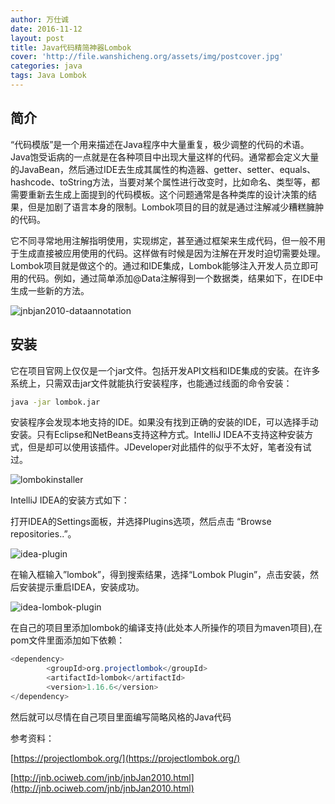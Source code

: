 ```yaml
---
author: 万仕诚
date: 2016-11-12
layout: post
title: Java代码精简神器Lombok
cover: 'http://file.wanshicheng.org/assets/img/postcover.jpg'
categories: java
tags: Java Lombok
---
```


## 简介


“代码模版”是一个用来描述在Java程序中大量重复，极少调整的代码的术语。Java饱受诟病的一点就是在各种项目中出现大量这样的代码。通常都会定义大量的JavaBean，然后通过IDE去生成其属性的构造器、getter、setter、equals、hashcode、toString方法，当要对某个属性进行改变时，比如命名、类型等，都需要重新去生成上面提到的代码模板。这个问题通常是各种类库的设计决策的结果，但是加剧了语言本身的限制。Lombok项目的目的就是通过注解减少糟糕臃肿的代码。

它不同寻常地用注解指明使用，实现绑定，甚至通过框架来生成代码，但一般不用于生成直接被应用使用的代码。这样做有时候是因为注解在开发时迫切需要处理。Lombok项目就是做这个的。通过和IDE集成，Lombok能够注入开发人员立即可用的代码。例如，通过简单添加@Data注解得到一个数据类，结果如下，在IDE中生成一些新的方法。

![jnbjan2010-dataannotation](http://file.wanshicheng.org/wp-content/uploads/2016/11/jnbJan2010-DataAnnotation.png)


## 安装


它在项目官网上仅仅是一个jar文件。包括开发API文档和IDE集成的安装。在许多系统上，只需双击jar文件就能执行安装程序，也能通过线面的命令安装：

```sh
java -jar lombok.jar
```

安装程序会发现本地支持的IDE。如果没有找到正确的安装的IDE，可以选择手动安装。只有Eclipse和NetBeans支持这种方式。IntelliJ IDEA不支持这种安装方式，但是却可以使用该插件。JDeveloper对此插件的似乎不太好，笔者没有试过。

![lombokinstaller](http://file.wanshicheng.org/wp-content/uploads/2016/11/LombokInstaller.png)

IntelliJ IDEA的安装方式如下：

打开IDEA的Settings面板，并选择Plugins选项，然后点击 “Browse repositories..”。

![idea-plugin](http://fiel.wanshicheng.org/wp-content/uploads/2016/11/idea-plugin-1024x694.jpg)

在输入框输入”lombok”，得到搜索结果，选择“Lombok Plugin”，点击安装，然后安装提示重启IDEA，安装成功。

![idea-lombok-plugin](http://file.wanshicheng.org/wp-content/uploads/2016/11/idea-lombok-plugin.jpg)

在自己的项目里添加lombok的编译支持(此处本人所操作的项目为maven项目),在pom文件里面添加如下依赖：

```java
<dependency>
        <groupId>org.projectlombok</groupId>
        <artifactId>lombok</artifactId>
        <version>1.16.6</version>
</dependency>
```

然后就可以尽情在自己项目里面编写简略风格的Java代码

参考资料：

[https://projectlombok.org/](https://projectlombok.org/)

[http://jnb.ociweb.com/jnb/jnbJan2010.html](http://jnb.ociweb.com/jnb/jnbJan2010.html)

